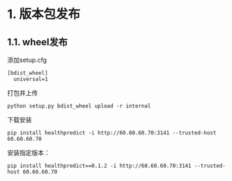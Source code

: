 # 1. 版本包发布  

## 1.1. wheel发布

添加setup.cfg

```
[bdist_wheel]
  universal=1
```

打包并上传 

 

```shell
python setup.py bdist_wheel upload -r internal
```

下载安装

```shell
pip install healthpredict -i http://60.60.60.70:3141 --trusted-host 60.60.60.70
```

安装指定版本：

`pip install healthpredict==0.1.2 -i http://60.60.60.70:3141 --trusted-host 60.60.60.70`